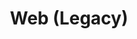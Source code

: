 ---
layout: redirect.njk
tags: level2
key: legacy_it
title: Web (Legacy)
redirect: /it/design-system/legacy/overview/
parent: designsystem_it
order: 6
eleventyExcludeFromCollections: true
---